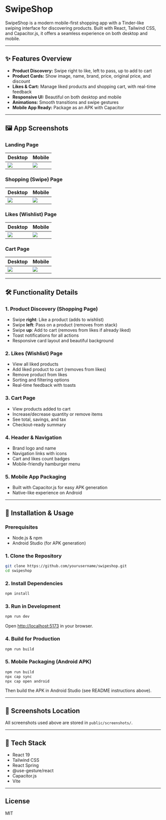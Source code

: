 # SwipeShop

SwipeShop is a modern mobile-first shopping app with a Tinder-like swiping interface for discovering products. Built with React, Tailwind CSS, and Capacitor.js, it offers a seamless experience on both desktop and mobile.

---

## ✨ Features Overview

- **Product Discovery:** Swipe right to like, left to pass, up to add to cart
- **Product Cards:** Show image, name, brand, price, original price, and discount
- **Likes & Cart:** Manage liked products and shopping cart, with real-time feedback
- **Responsive UI:** Beautiful on both desktop and mobile
- **Animations:** Smooth transitions and swipe gestures
- **Mobile App Ready:** Package as an APK with Capacitor

---

## 🖼️ App Screenshots

### Landing Page
| Desktop | Mobile |
|--------|--------|
| ![](public/screenshots/a1.png) | ![](public/screenshots/a2.png) |

### Shopping (Swipe) Page
| Desktop | Mobile |
|--------|--------|
| ![](public/screenshots/b1.png) | ![](public/screenshots/b2.png) |

### Likes (Wishlist) Page
| Desktop | Mobile |
|--------|--------|
| ![](public/screenshots/c1.png) | ![](public/screenshots/c2.png) |

### Cart Page
| Desktop | Mobile |
|--------|--------|
| ![](public/screenshots/d1.png) | ![](public/screenshots/d2.png) |

---

## 🛠️ Functionality Details

### 1. Product Discovery (Shopping Page)
- Swipe **right**: Like a product (adds to wishlist)
- Swipe **left**: Pass on a product (removes from stack)
- Swipe **up**: Add to cart (removes from likes if already liked)
- Toast notifications for all actions
- Responsive card layout and beautiful background

### 2. Likes (Wishlist) Page
- View all liked products
- Add liked product to cart (removes from likes)
- Remove product from likes
- Sorting and filtering options
- Real-time feedback with toasts

### 3. Cart Page
- View products added to cart
- Increase/decrease quantity or remove items
- See total, savings, and tax
- Checkout-ready summary

### 4. Header & Navigation
- Brand logo and name
- Navigation links with icons
- Cart and likes count badges
- Mobile-friendly hamburger menu

### 5. Mobile App Packaging
- Built with Capacitor.js for easy APK generation
- Native-like experience on Android

---

## 🚀 Installation & Usage

### Prerequisites
- Node.js & npm
- Android Studio (for APK generation)

### 1. Clone the Repository
```bash
git clone https://github.com/yourusername/swipeshop.git
cd swipeshop
```

### 2. Install Dependencies
```bash
npm install
```

### 3. Run in Development
```bash
npm run dev
```
Open [http://localhost:5173](http://localhost:5173) in your browser.

### 4. Build for Production
```bash
npm run build
```

### 5. Mobile Packaging (Android APK)
```bash
npm run build
npx cap sync
npx cap open android
```
Then build the APK in Android Studio (see README instructions above).

---

## 📂 Screenshots Location
All screenshots used above are stored in `public/screenshots/`.

---

## 📱 Tech Stack
- React 19
- Tailwind CSS
- React Spring
- @use-gesture/react
- Capacitor.js
- Vite

---

## License
MIT
